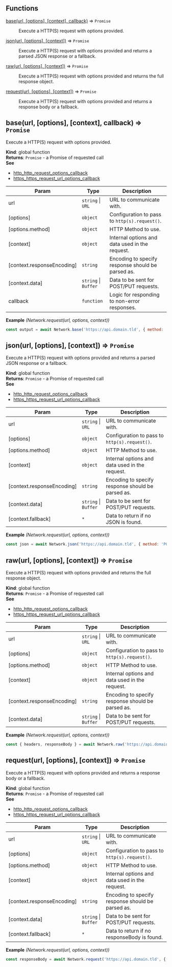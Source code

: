 ## Functions

<dl>
<dt><a href="#base">base(url, [options], [context], callback)</a> ⇒ <code>Promise</code></dt>
<dd><p>Execute a HTTP(S) request with options provided.</p>
</dd>
<dt><a href="#json">json(url, [options], [context])</a> ⇒ <code>Promise</code></dt>
<dd><p>Execute a HTTP(S) request with options provided and returns a parsed JSON response or a fallback.</p>
</dd>
<dt><a href="#raw">raw(url, [options], [context])</a> ⇒ <code>Promise</code></dt>
<dd><p>Execute a HTTP(S) request with options provided and returns the full response object.</p>
</dd>
<dt><a href="#request">request(url, [options], [context])</a> ⇒ <code>Promise</code></dt>
<dd><p>Execute a HTTP(S) request with options provided and returns a response body or a fallback.</p>
</dd>
</dl>

<a name="base"></a>

## base(url, [options], [context], callback) ⇒ <code>Promise</code>
Execute a HTTP(S) request with options provided.

**Kind**: global function  
**Returns**: <code>Promise</code> - a Promise of requested call  
**See**

- [http_http_request_options_callback](https://nodejs.org/api/http.html#http_http_request_options_callback)
- [https_https_request_url_options_callback](https://nodejs.org/api/https.html#https_https_request_url_options_callback)


| Param | Type | Description |
| --- | --- | --- |
| url | <code>string</code> \| <code>URL</code> | URL to communicate with. |
| [options] | <code>object</code> | Configuration to pass to `http(s).request()`. |
| [options.method] | <code>object</code> | HTTP Method to use. |
| [context] | <code>object</code> | Internal options and data used in the request. |
| [context.responseEncoding] | <code>string</code> | Encoding to specify response should be parsed as. |
| [context.data] | <code>string</code> \| <code>Buffer</code> | Data to be sent for POST/PUT requests. |
| callback | <code>function</code> | Logic for responding to non-error responses. |

**Example** *(Network.request(url, options, context))*  
```js
const output = await Network.base('https://api.domain.tld', { method: 'POST', data: '{ "user": 1 }' }, {}, callback);
```
<a name="json"></a>

## json(url, [options], [context]) ⇒ <code>Promise</code>
Execute a HTTP(S) request with options provided and returns a parsed JSON response or a fallback.

**Kind**: global function  
**Returns**: <code>Promise</code> - a Promise of requested call  
**See**

- [http_http_request_options_callback](https://nodejs.org/api/http.html#http_http_request_options_callback)
- [https_https_request_url_options_callback](https://nodejs.org/api/https.html#https_https_request_url_options_callback)


| Param | Type | Description |
| --- | --- | --- |
| url | <code>string</code> \| <code>URL</code> | URL to communicate with. |
| [options] | <code>object</code> | Configuration to pass to `http(s).request()`. |
| [options.method] | <code>object</code> | HTTP Method to use. |
| [context] | <code>object</code> | Internal options and data used in the request. |
| [context.responseEncoding] | <code>string</code> | Encoding to specify response should be parsed as. |
| [context.data] | <code>string</code> \| <code>Buffer</code> | Data to be sent for POST/PUT requests. |
| [context.fallback] | <code>\*</code> | Data to return if no JSON is found. |

**Example** *(Network.request(url, options, context))*  
```js
const json = await Network.json('https://api.domain.tld', { method: 'POST', data: '{ "user": 1 }' }, { fallback: '' });
```
<a name="raw"></a>

## raw(url, [options], [context]) ⇒ <code>Promise</code>
Execute a HTTP(S) request with options provided and returns the full response object.

**Kind**: global function  
**Returns**: <code>Promise</code> - a Promise of requested call  
**See**

- [http_http_request_options_callback](https://nodejs.org/api/http.html#http_http_request_options_callback)
- [https_https_request_url_options_callback](https://nodejs.org/api/https.html#https_https_request_url_options_callback)


| Param | Type | Description |
| --- | --- | --- |
| url | <code>string</code> \| <code>URL</code> | URL to communicate with. |
| [options] | <code>object</code> | Configuration to pass to `http(s).request()`. |
| [options.method] | <code>object</code> | HTTP Method to use. |
| [context] | <code>object</code> | Internal options and data used in the request. |
| [context.responseEncoding] | <code>string</code> | Encoding to specify response should be parsed as. |
| [context.data] | <code>string</code> \| <code>Buffer</code> | Data to be sent for POST/PUT requests. |

**Example** *(Network.request(url, options, context))*  
```js
const { headers, responseBody } = await Network.raw('https://api.domain.tld', { method: 'POST', data: '{ "user": 1 }' });
```
<a name="request"></a>

## request(url, [options], [context]) ⇒ <code>Promise</code>
Execute a HTTP(S) request with options provided and returns a response body or a fallback.

**Kind**: global function  
**Returns**: <code>Promise</code> - a Promise of requested call  
**See**

- [http_http_request_options_callback](https://nodejs.org/api/http.html#http_http_request_options_callback)
- [https_https_request_url_options_callback](https://nodejs.org/api/https.html#https_https_request_url_options_callback)


| Param | Type | Description |
| --- | --- | --- |
| url | <code>string</code> \| <code>URL</code> | URL to communicate with. |
| [options] | <code>object</code> | Configuration to pass to `http(s).request()`. |
| [options.method] | <code>object</code> | HTTP Method to use. |
| [context] | <code>object</code> | Internal options and data used in the request. |
| [context.responseEncoding] | <code>string</code> | Encoding to specify response should be parsed as. |
| [context.data] | <code>string</code> \| <code>Buffer</code> | Data to be sent for POST/PUT requests. |
| [context.fallback] | <code>\*</code> | Data to return if no responseBody is found. |

**Example** *(Network.request(url, options, context))*  
```js
const responseBody = await Network.request('https://api.domain.tld', { method: 'POST', data: '{ "user": 1 }' }, { fallback: '' });
```
